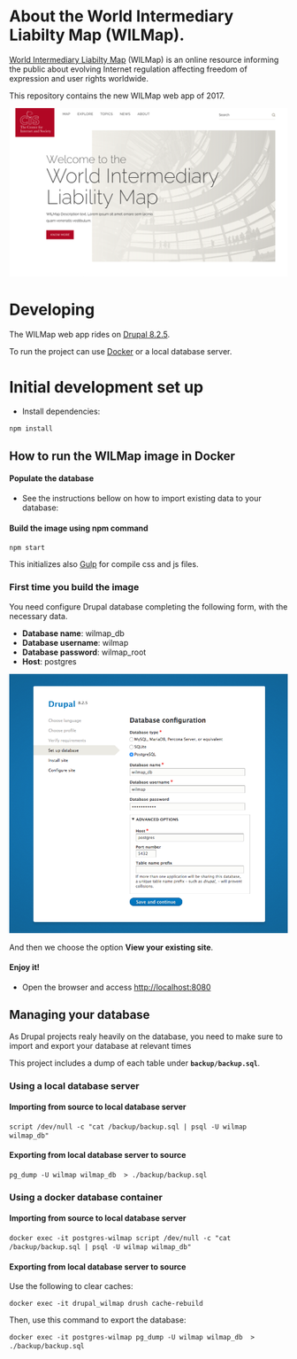 # About the World Intermediary Liabilty Map (WILMap).
[World Intermediary Liabilty Map](http://cyberlaw.stanford.edu/our-work/projects/world-intermediary-liability-map-wilmap) (WILMap) is an online resource informing the public about evolving Internet regulation affecting freedom of expression and user rights worldwide.

This repository contains the new WILMap web app of 2017.

![Cover picture](/code/themes/wilmap/screenshot.png?raw=true "Cover Home page")

# Developing

The WILMap web app rides on [Drupal 8.2.5](https://www.drupal.org/project/drupal/releases/8.2.5).

To run the project can use [Docker](https://www.docker.com/) or a local database server.

# Initial development set up
- Install dependencies:
```
npm install
```

## How to run the WILMap image in Docker
#### Populate the database
 * See the instructions bellow on how to import existing data to your database:

#### Build the image using npm command
 ```
 npm start
 ```
 This initializes also [Gulp](http://gulpjs.com/) for compile css and js files.

### First time you build the image
You need configure Drupal database completing the following form, with the necessary data.

- **Database name**: wilmap_db
- **Database username**: wilmap
- **Database password**: wilmap_root
- **Host**: postgres

![Cover picture](/assets/first_step.png?raw=true "Form")

And then we choose the option **View your existing site**.


#### Enjoy it!
  * Open the browser and access [http://localhost:8080](http://localhost:8080)


## Managing your database

As Drupal projects realy heavily on the database, you need to make sure to import and export your database at relevant times

This project includes a dump of each table under **`backup/backup.sql`**.

### Using a local database server

#### Importing from source to local database server

```
script /dev/null -c "cat /backup/backup.sql | psql -U wilmap wilmap_db"
```

#### Exporting from local database server to source

```
pg_dump -U wilmap wilmap_db  > ./backup/backup.sql
```

### Using a docker database container

#### Importing from source to local database server

```
docker exec -it postgres-wilmap script /dev/null -c "cat /backup/backup.sql | psql -U wilmap wilmap_db"
```

#### Exporting from local database server to source

Use the following to clear caches:

```
docker exec -it drupal_wilmap drush cache-rebuild
```

Then, use this command to export the database:

```
docker exec -it postgres-wilmap pg_dump -U wilmap wilmap_db  > ./backup/backup.sql
```
